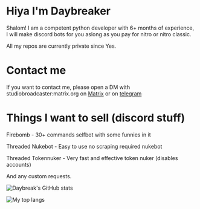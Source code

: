 # Hiya I'm Daybreaker

Shalom! I am a competent python developer with 6+ months of experience, I will make discord bots for you aslong as you pay for nitro or nitro classic.

All my repos are currently private since Yes.

# Contact me
If you want to contact me, please open a DM with studiobroadcaster:matrix.org on [Matrix](https://element.io) or on [telegram](https://t.me/Kabion)

# Things I want to sell (discord stuff)
Firebomb - 30+ commands selfbot with some funnies in it 

Threaded Nukebot - Easy to use no scraping required nukebot

Threaded Tokennuker - Very fast and effective token nuker (disables accounts)

And any custom requests.

![Daybreak's GitHub stats](https://github-readme-stats.vercel.app/api?username=Daybreak-keks&show_icons=true&theme=dracula&count_private=true&show_icons=true&include_all_commits=true)



![My top langs](https://github-readme-stats.vercel.app/api/top-langs/?username=Daybreak-keks&layout=compact&theme=dracula)
